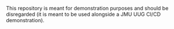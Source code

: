 This repository is meant for demonstration purposes and should be disregarded (it is meant to be used alongside a JMU UUG CI/CD demonstration).